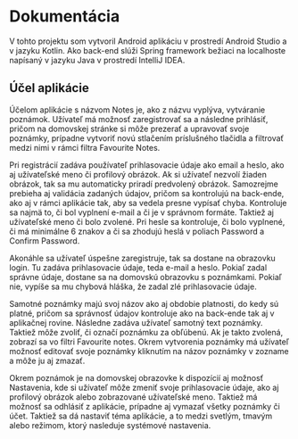 # Dokumentácia
V tohto projektu som vytvoril Android aplikáciu v prostredí Android Studio a v jazyku Kotlin. Ako back-end slúži Spring framework bežiaci na localhoste napísaný v jazyku Java v prostredí IntelliJ IDEA. 
## Účel aplikácie
Účelom aplikácie s názvom Notes je, ako z názvu vyplýva, vytváranie poznámok. Užívateľ má možnosť zaregistrovať sa a následne prihlásiť, pričom na domovskej stránke si môže prezerať a upravovať svoje poznámky, prípadne vytvoriť novú stlačením príslušného tlačidla a filtrovať medzi nimi v rámci filtra Favourite Notes. 

Pri registrácií zadáva používateľ prihlasovacie údaje ako email a heslo, ako aj užívateľské meno či profilový obrázok. Ak si užívateľ nezvolí žiaden obrázok, tak sa mu automaticky priradí predvolený obrázok. Samozrejme prebieha aj validácia zadaných údajov, pričom sa kontrolujú na back-ende, ako aj v rámci aplikácie tak, aby sa vedela presne vypísať chyba. Kontroluje sa najmä to, či bol vyplnení e-mail a či je v správnom formáte. Taktiež aj užívateľské meno či bolo zvolené. Pri hesle sa kontroluje, či bolo vyplnené, či má minimálne 6 znakov a či sa zhodujú heslá v poliach Password a Confirm Password. 

Akonáhle sa užívateľ úspešne zaregistruje, tak sa dostane na obrazovku login. Tu zadáva prihlasovacie údaje, teda e-mail a heslo. Pokiaľ zadal správne údaje, dostane sa na domovskú obrazovku s poznámkami. Pokiaľ nie, vypíše sa mu chybová hláška, že zadal zlé prihlasovacie údaje. 

Samotné poznámky majú svoj názov ako aj obdobie platnosti, do kedy sú platné, pričom sa správnosť údajov kontroluje ako na back-ende tak aj v aplikačnej rovine. Následne zadáva užívateľ samotný text poznámky. Taktiež môže zvoliť, či označí poznámku za obľúbenú. Ak je takto zvolená, zobrazí sa vo filtri Favourite notes. Okrem vytvorenia poznámky má užívateľ možnosť editovať svoje poznámky kliknutím na názov poznámky v zozname a môže ju aj zmazať. 

Okrem poznámok je na domovskej obrazovke k dispozícií aj možnosť Nastavenia, kde si užívateľ môže zmeniť svoje prihlasovacie údaje, ako aj profilový obrázok alebo zobrazované užívateľské meno. Taktiež má možnosť sa odhlásiť z aplikácie, prípadne aj vymazať všetky poznámky či účet.  Taktiež sa dá nastaviť téma aplikácie, a to medzi svetlým, tmavým alebo režimom, ktorý nasleduje systémové nastavenia.
<!--stackedit_data:
eyJoaXN0b3J5IjpbLTYyNjYxMjY0OSwtMTU1MzcxMzM0M119
-->